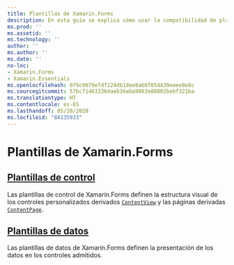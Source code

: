 ```yaml
---
title: Plantillas de Xamarin.Forms
description: En esta guía se explica cómo usar la compatibilidad de plantillas que proporciona Xamarin.Forms. Esta compatibilidad incluye plantillas de control, que definen la estructura visual de controles y páginas personalizados, y plantillas de datos, que definen la presentación de los datos en controles compatibles.
ms.prod: ''
ms.assetid: ''
ms.technology: ''
author: ''
ms.author: ''
ms.date: ''
no-loc:
- Xamarin.Forms
- Xamarin.Essentials
ms.openlocfilehash: 079c9079efdf224db1dee8a60f054439eeee8e8c
ms.sourcegitcommit: 57bc714633364aeb34aba9803e88802bebf321ba
ms.translationtype: HT
ms.contentlocale: es-ES
ms.lasthandoff: 05/28/2020
ms.locfileid: "84135933"
---
```

# <a name="xamarinforms-templates"></a>Plantillas de Xamarin.Forms

## <a name="control-templates"></a>[Plantillas de control](control-template.md)

Las plantillas de control de Xamarin.Forms definen la estructura visual de los controles personalizados derivados [`ContentView`](xref:Xamarin.Forms.ContentView) y las páginas derivadas [`ContentPage`](xref:Xamarin.Forms.ContentPage).

## <a name="data-templates"></a>[Plantillas de datos](data-templates/index.md)

Las plantillas de datos de Xamarin.Forms definen la presentación de los datos en los controles admitidos.
